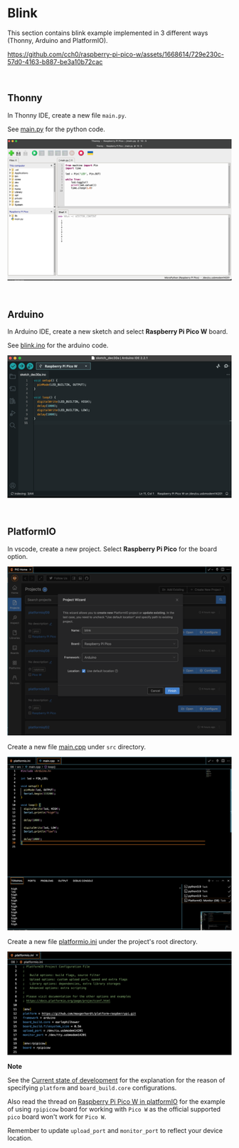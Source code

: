 # Blink

This section contains blink example implemented in 3 different ways (Thonny, Arduino and PlatformIO).


https://github.com/cch0/raspberry-pi-pico-w/assets/1668614/729e230c-57d0-4163-b887-be3a10b72cac


<br>

## Thonny

In Thonny IDE, create a new file `main.py`.

See [main.py](./thonny/main.py) for the python code.

![blink thonny](../docs/blink_thonny.png)

<br>

## Arduino

In Arduino IDE, create a new sketch and select **Raspberry Pi Pico W** board.

See [blink.ino](./arduino/blink.ino) for the arduino code.

![blink arduino](../docs/blink_arduino.png)

<br>

## PlatformIO

In vscode, create a new project. Select **Raspberry Pi Pico** for the board option.

![blink platformio 01](../docs/blink_platformio_01.png)


Create a new file [main.cpp](./platformio/main.cpp) under `src` directory.

![blink platformio 02](../docs/blink_platformio_02.png)


Create a new file [platformio.ini](./platformio/platformio.ini) under the project's root directory.


![blink platform 03](../docs/blink_platformio_03.png) 

**Note**

See the [Current state of development](https://github.com/earlephilhower/arduino-pico/blob/master/docs/platformio.rst#current-state-of-development) for the explanation for the reason of specifying `platform` and `board_build.core` configurations.

Also read the thread on [Raspberry Pi Pico W in platformIO](https://community.platformio.org/t/raspberry-pi-pico-w-in-platformio/32006/2) for the example of using `rpipicow` board for working with `Pico W` as the official supported `pico` board won't work for `Pico W`.

Remember to update `upload_port` and `monitor_port` to reflect your device location.

<br>
